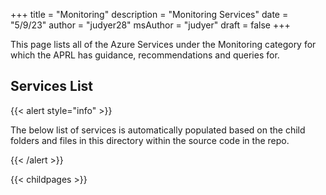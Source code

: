 +++
title = "Monitoring"
description = "Monitoring Services"
date = "5/9/23"
author = "judyer28"
msAuthor = "judyer"
draft = false
+++

This page lists all of the Azure Services under the Monitoring category for which the APRL has guidance, recommendations and queries for.

## Services List

{{< alert style="info" >}}

The below list of services is automatically populated based on the child folders and files in this directory within the source code in the repo.

{{< /alert >}}

{{< childpages >}}
